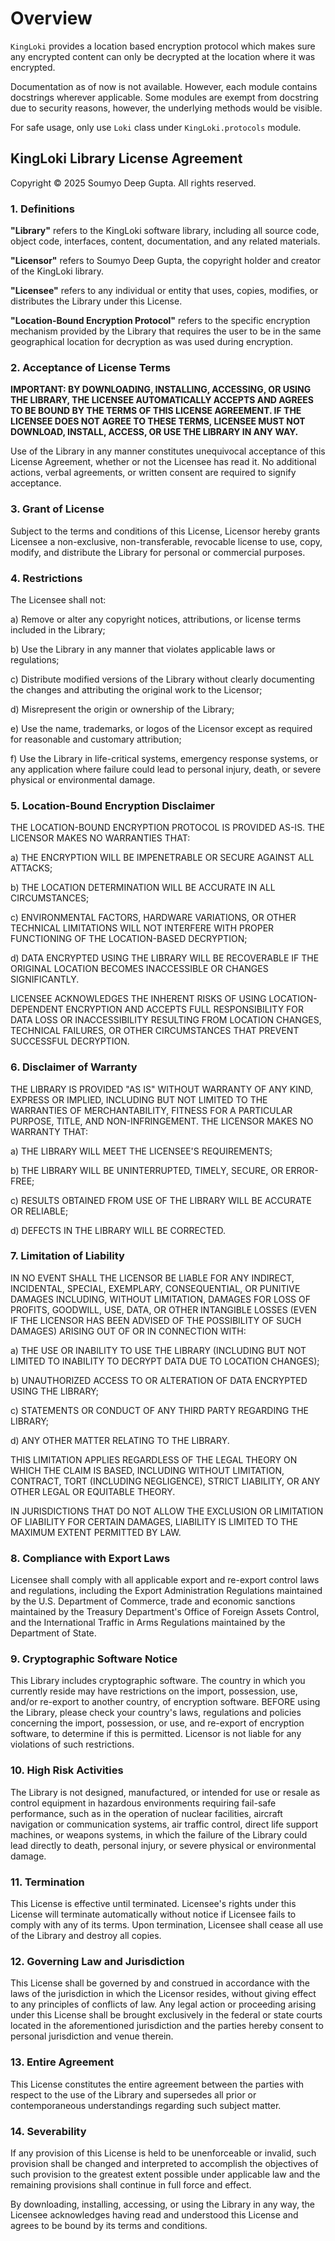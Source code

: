 # Overview

`KingLoki` provides a location based encryption protocol which makes sure any encrypted content can only be decrypted at the location where it was encrypted.

Documentation as of now is not available. However, each module contains docstrings wherever applicable. Some modules are exempt from docstring due to security reasons, however, the underlying methods would be visible.

For safe usage, only use `Loki` class under `KingLoki.protocols` module.

## KingLoki Library License Agreement

Copyright © 2025 Soumyo Deep Gupta. All rights reserved.

### 1. Definitions

**"Library"** refers to the KingLoki software library, including all source code, object code, interfaces, content, documentation, and any related materials.

**"Licensor"** refers to Soumyo Deep Gupta, the copyright holder and creator of the KingLoki library.

**"Licensee"** refers to any individual or entity that uses, copies, modifies, or distributes the Library under this License.

**"Location-Bound Encryption Protocol"** refers to the specific encryption mechanism provided by the Library that requires the user to be in the same geographical location for decryption as was used during encryption.

### 2. Acceptance of License Terms

**IMPORTANT: BY DOWNLOADING, INSTALLING, ACCESSING, OR USING THE LIBRARY, THE LICENSEE AUTOMATICALLY ACCEPTS AND AGREES TO BE BOUND BY THE TERMS OF THIS LICENSE AGREEMENT. IF THE LICENSEE DOES NOT AGREE TO THESE TERMS, LICENSEE MUST NOT DOWNLOAD, INSTALL, ACCESS, OR USE THE LIBRARY IN ANY WAY.**

Use of the Library in any manner constitutes unequivocal acceptance of this License Agreement, whether or not the Licensee has read it. No additional actions, verbal agreements, or written consent are required to signify acceptance.

### 3. Grant of License

Subject to the terms and conditions of this License, Licensor hereby grants Licensee a non-exclusive, non-transferable, revocable license to use, copy, modify, and distribute the Library for personal or commercial purposes.

### 4. Restrictions

The Licensee shall not:

a) Remove or alter any copyright notices, attributions, or license terms included in the Library;

b) Use the Library in any manner that violates applicable laws or regulations;

c) Distribute modified versions of the Library without clearly documenting the changes and attributing the original work to the Licensor;

d) Misrepresent the origin or ownership of the Library;

e) Use the name, trademarks, or logos of the Licensor except as required for reasonable and customary attribution;

f) Use the Library in life-critical systems, emergency response systems, or any application where failure could lead to personal injury, death, or severe physical or environmental damage.

### 5. Location-Bound Encryption Disclaimer

THE LOCATION-BOUND ENCRYPTION PROTOCOL IS PROVIDED AS-IS. THE LICENSOR MAKES NO WARRANTIES THAT:

a) THE ENCRYPTION WILL BE IMPENETRABLE OR SECURE AGAINST ALL ATTACKS;

b) THE LOCATION DETERMINATION WILL BE ACCURATE IN ALL CIRCUMSTANCES;

c) ENVIRONMENTAL FACTORS, HARDWARE VARIATIONS, OR OTHER TECHNICAL LIMITATIONS WILL NOT INTERFERE WITH PROPER FUNCTIONING OF THE LOCATION-BASED DECRYPTION;

d) DATA ENCRYPTED USING THE LIBRARY WILL BE RECOVERABLE IF THE ORIGINAL LOCATION BECOMES INACCESSIBLE OR CHANGES SIGNIFICANTLY.

LICENSEE ACKNOWLEDGES THE INHERENT RISKS OF USING LOCATION-DEPENDENT ENCRYPTION AND ACCEPTS FULL RESPONSIBILITY FOR DATA LOSS OR INACCESSIBILITY RESULTING FROM LOCATION CHANGES, TECHNICAL FAILURES, OR OTHER CIRCUMSTANCES THAT PREVENT SUCCESSFUL DECRYPTION.

### 6. Disclaimer of Warranty

THE LIBRARY IS PROVIDED "AS IS" WITHOUT WARRANTY OF ANY KIND, EXPRESS OR IMPLIED, INCLUDING BUT NOT LIMITED TO THE WARRANTIES OF MERCHANTABILITY, FITNESS FOR A PARTICULAR PURPOSE, TITLE, AND NON-INFRINGEMENT. THE LICENSOR MAKES NO WARRANTY THAT:

a) THE LIBRARY WILL MEET THE LICENSEE'S REQUIREMENTS;

b) THE LIBRARY WILL BE UNINTERRUPTED, TIMELY, SECURE, OR ERROR-FREE;

c) RESULTS OBTAINED FROM USE OF THE LIBRARY WILL BE ACCURATE OR RELIABLE;

d) DEFECTS IN THE LIBRARY WILL BE CORRECTED.

### 7. Limitation of Liability

IN NO EVENT SHALL THE LICENSOR BE LIABLE FOR ANY INDIRECT, INCIDENTAL, SPECIAL, EXEMPLARY, CONSEQUENTIAL, OR PUNITIVE DAMAGES INCLUDING, WITHOUT LIMITATION, DAMAGES FOR LOSS OF PROFITS, GOODWILL, USE, DATA, OR OTHER INTANGIBLE LOSSES (EVEN IF THE LICENSOR HAS BEEN ADVISED OF THE POSSIBILITY OF SUCH DAMAGES) ARISING OUT OF OR IN CONNECTION WITH:

a) THE USE OR INABILITY TO USE THE LIBRARY (INCLUDING BUT NOT LIMITED TO INABILITY TO DECRYPT DATA DUE TO LOCATION CHANGES);

b) UNAUTHORIZED ACCESS TO OR ALTERATION OF DATA ENCRYPTED USING THE LIBRARY;

c) STATEMENTS OR CONDUCT OF ANY THIRD PARTY REGARDING THE LIBRARY;

d) ANY OTHER MATTER RELATING TO THE LIBRARY.

THIS LIMITATION APPLIES REGARDLESS OF THE LEGAL THEORY ON WHICH THE CLAIM IS BASED, INCLUDING WITHOUT LIMITATION, CONTRACT, TORT (INCLUDING NEGLIGENCE), STRICT LIABILITY, OR ANY OTHER LEGAL OR EQUITABLE THEORY.

IN JURISDICTIONS THAT DO NOT ALLOW THE EXCLUSION OR LIMITATION OF LIABILITY FOR CERTAIN DAMAGES, LIABILITY IS LIMITED TO THE MAXIMUM EXTENT PERMITTED BY LAW.

### 8. Compliance with Export Laws

Licensee shall comply with all applicable export and re-export control laws and regulations, including the Export Administration Regulations maintained by the U.S. Department of Commerce, trade and economic sanctions maintained by the Treasury Department's Office of Foreign Assets Control, and the International Traffic in Arms Regulations maintained by the Department of State.

### 9. Cryptographic Software Notice

This Library includes cryptographic software. The country in which you currently reside may have restrictions on the import, possession, use, and/or re-export to another country, of encryption software. BEFORE using the Library, please check your country's laws, regulations and policies concerning the import, possession, or use, and re-export of encryption software, to determine if this is permitted. Licensor is not liable for any violations of such restrictions.

### 10. High Risk Activities

The Library is not designed, manufactured, or intended for use or resale as control equipment in hazardous environments requiring fail-safe performance, such as in the operation of nuclear facilities, aircraft navigation or communication systems, air traffic control, direct life support machines, or weapons systems, in which the failure of the Library could lead directly to death, personal injury, or severe physical or environmental damage.

### 11. Termination

This License is effective until terminated. Licensee's rights under this License will terminate automatically without notice if Licensee fails to comply with any of its terms. Upon termination, Licensee shall cease all use of the Library and destroy all copies.

### 12. Governing Law and Jurisdiction

This License shall be governed by and construed in accordance with the laws of the jurisdiction in which the Licensor resides, without giving effect to any principles of conflicts of law. Any legal action or proceeding arising under this License shall be brought exclusively in the federal or state courts located in the aforementioned jurisdiction and the parties hereby consent to personal jurisdiction and venue therein.

### 13. Entire Agreement

This License constitutes the entire agreement between the parties with respect to the use of the Library and supersedes all prior or contemporaneous understandings regarding such subject matter.

### 14. Severability

If any provision of this License is held to be unenforceable or invalid, such provision shall be changed and interpreted to accomplish the objectives of such provision to the greatest extent possible under applicable law and the remaining provisions shall continue in full force and effect.

By downloading, installing, accessing, or using the Library in any way, the Licensee acknowledges having read and understood this License and agrees to be bound by its terms and conditions.

